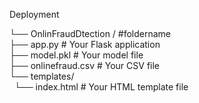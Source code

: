 Deployment

└── OnlinFraudDtection   /  #foldername <br>
├── app.py  # Your Flask application <br> 
├── model.pkl  # Your model file <br>
├── onlinefraud.csv  # Your CSV file <br>
└── templates/ <br>
       &nbsp; └── index.html   # Your HTML template file





    
